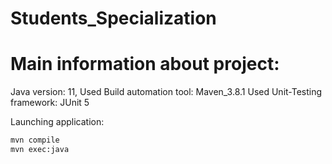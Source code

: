 # Students_Specialization

<h1>Main information about project:</h1>

Java version: 11, 
Used Build automation tool: Maven_3.8.1
Used Unit-Testing framework: JUnit 5

Launching application:
```bash
mvn compile
mvn exec:java
```

